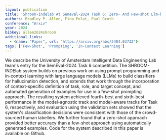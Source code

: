 ```yaml
---
layout: publication
title: 'Shroom-indelab At Semeval-2024 Task 6: Zero- And Few-shot Llm-based Classification For Hallucination Detection'
authors: Bradley P. Allen, Fina Polat, Paul Groth
conference: "Arxiv"
year: 2024
bibkey: allen2024shroom
additional_links:
  - {name: "Paper", url: "https://arxiv.org/abs/2404.03732"}
tags: ['Few-Shot', 'Prompting', 'In-Context Learning']
---
```

We describe the University of Amsterdam Intelligent Data Engineering Lab
team's entry for the SemEval-2024 Task 6 competition. The SHROOM-INDElab system
builds on previous work on using prompt programming and in-context learning
with large language models (LLMs) to build classifiers for hallucination
detection, and extends that work through the incorporation of context-specific
definition of task, role, and target concept, and automated generation of
examples for use in a few-shot prompting approach. The resulting system
achieved fourth-best and sixth-best performance in the model-agnostic track and
model-aware tracks for Task 6, respectively, and evaluation using the
validation sets showed that the system's classification decisions were
consistent with those of the crowd-sourced human labellers. We further found
that a zero-shot approach provided better accuracy than a few-shot approach
using automatically generated examples. Code for the system described in this
paper is available on Github.
